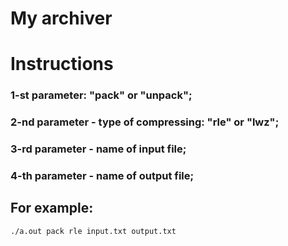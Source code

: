 # My archiver

# Instructions

### 1-st parameter: "pack" or "unpack";
### 2-nd parameter - type of compressing: "rle" or "lwz";
### 3-rd parameter - name of input file;
### 4-th parameter - name of output file;

## For example:
`./a.out pack rle input.txt output.txt`
